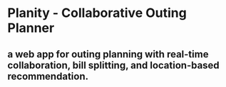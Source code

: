 # Planity - Collaborative Outing Planner
## a web app for outing planning with real-time collaboration, bill splitting, and location-based recommendation.
